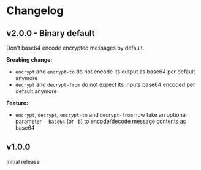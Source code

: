 # Changelog


## v2.0.0 - Binary default
Don't base64 encode encrypted messages by default.

**Breaking change:**
* `encrypt` and `encrypt-to` do not encode its output as base64 per default anymore
* `decrypt` and `decrypt-from` do not expect its inputs base64 encoded per default anymore

**Feature:**
* `encrypt`, `decrypt`, `encrypt-to` and `decrypt-from` now take an optional parameter `--base64` (or `-b`) to encode/decode message contents as base64


## v1.0.0
Initial release
